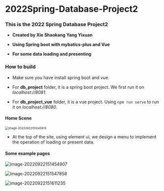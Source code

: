# 2022Spring-Database-Project2

### This is the 2022 Spring Database Project2

- **Created by Xie Shaokang  Yang Yixuan**


- **Using Spring boot with mybatics-plus and Vue**
- **For some data loading and presenting**



### How to build

- Make sure you have install spring boot and vue.

- For **db_project** folder, it is a spring boot project. We first run it on *localhost://8081*.
- For **db_project_vue** folder, it is a vue project. Using ```npm run serve``` to run it on *localhost://8080*.



#### Home Scene 

<img src="C:\Users\Administrator\AppData\Roaming\Typora\typora-user-images\image-20220922151045913.png" alt="image-20220922151045913" style="zoom:67%;" />

- At the top of the site, using element ui, we design a menu to implement the operation of loading or present data.





#### Some example pages

![image-20220922151454907](C:\Users\Administrator\AppData\Roaming\Typora\typora-user-images\image-20220922151454907.png)

![image-20220922151547858](C:\Users\Administrator\AppData\Roaming\Typora\typora-user-images\image-20220922151547858.png)

![image-20220922151611235](C:\Users\Administrator\AppData\Roaming\Typora\typora-user-images\image-20220922151611235.png)
